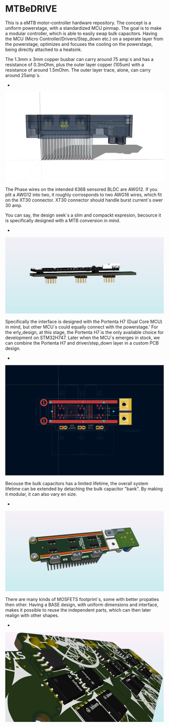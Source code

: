 # MTBeDRIVE

This is a eMTB motor-controller hardware repository. The concept is a uniform powerstage, with a standardized MCU pinmap.
The goal is to make a modular controller, which is able to easily swap bulk capacitors. Having the MCU (Micro Controller/Drivers/Step_down etc.) 
on a seperate layer from the powerstage, optimizes and focuses the cooling on the powerstage, being directly attached to a heatsink. 

The 1.3mm x 3mm copper busbar can carry around 75 amp´s and has a resistance of 0.3mOhm, plus the outer layer copper (105um) with a resistance of around 1.5mOhm. The outer layer trace, alone, can carry around 25amp´s. 

*
![ENCLOSURE](https://github.com/Juanduino/MTBeDRIVE/blob/main/img/Enclosure_top.jpg)

The Phase wires on the intended 6368 sensored BLDC are AWG12. If you plit a AWG12 into two, it roughly corrosponds to two AWG16 wires, which fit on the XT30 connector. XT30 connector should handle burst current´s ower 30 amp. 

You can say, the design seek´s a slim and compackt expresion, becource it is specifically designed with a MTB conversion in mind.

*
![ENCLOSURE](https://github.com/Juanduino/MTBeDRIVE/blob/main/img/Portenta_Breakout.jpg)


Specifically the interface is designed with the Portenta H7 (Dual Core MCU) in mind, but other MCU´s could equally connect with the powerstage.'
For the erly_design, at this stage, the Portenta H7 is the only available choice for development on STM32H747. Later when the MCU´s emerges in stock, we can combine the Portenta H7 and driver/step_down layer in a custom PCB design. 

*
![ENCLOSURE](https://github.com/Juanduino/MTBeDRIVE/blob/main/img/Few_improvements.jpg)


Becouse the bulk capacitors has a limited lifetime, the overall system lifetime can be extended by detaching the bulk capacitor "bank". By making it modular, it can also vary en size. 

*
![ENCLOSURE](https://github.com/Juanduino/MTBeDRIVE/blob/main/img/MTB_eDRIVE.jpg)


There are many kinds of MOSFETS footprint´s, some with better propaties then other. Having a BASE design, with uniform dimensions and interface, makes it possible to reuse the independent parts, which can then later realign with other shapes. 


*
![ENCLOSURE](https://github.com/Juanduino/MTBeDRIVE/blob/main/img/NTC_ThermistorX3.jpg)




